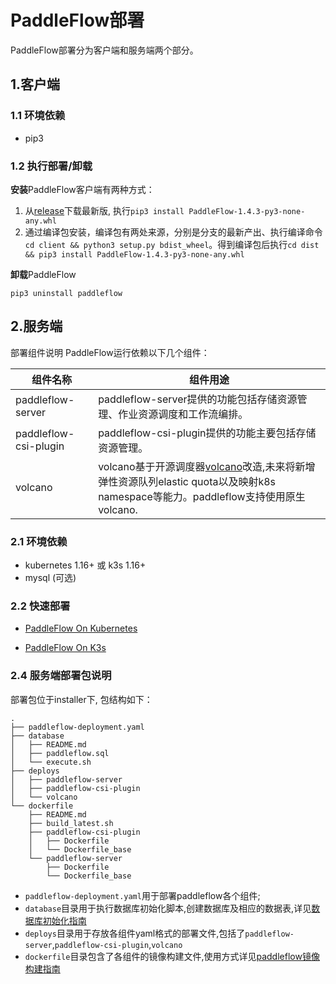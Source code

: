 # PaddleFlow部署
PaddleFlow部署分为客户端和服务端两个部分。
## 1.客户端
### 1.1 环境依赖
- pip3

### 1.2 执行部署/卸载

**安装**PaddleFlow客户端有两种方式：

1. 从[release](https://github.com/PaddlePaddle/PaddleFlow/releases)下载最新版, 执行`pip3 install PaddleFlow-1.4.3-py3-none-any.whl`
2. 通过编译包安装，编译包有两处来源，分别是分支的最新产出、执行编译命令`cd client && python3 setup.py bdist_wheel`。得到编译包后执行`cd dist && pip3 install PaddleFlow-1.4.3-py3-none-any.whl`

**卸载**PaddleFlow

`pip3 uninstall paddleflow`

## 2.服务端
部署组件说明
PaddleFlow运行依赖以下几个组件：</br>

| 组件名称              | 组件用途 |
| --------------------- | -------- |
| paddleflow-server     | paddleflow-server提供的功能包括存储资源管理、作业资源调度和工作流编排。 |
| paddleflow-csi-plugin | paddleflow-csi-plugin提供的功能主要包括存储资源管理。 |
| volcano               | volcano基于开源调度器[volcano](https://volcano.sh/zh/docs/architecture)改造,未来将新增弹性资源队列elastic quota以及映射k8s namespace等能力。paddleflow支持使用原生volcano.  |


### 2.1 环境依赖
- kubernetes 1.16+ 或 k3s 1.16+
- mysql (可选)

### 2.2 快速部署

- [PaddleFlow On Kubernetes](install_paddleflow_on_k8s.md)

- [PaddleFlow On K3s](install_paddleflow_on_k3s.md)


### 2.4 服务端部署包说明
部署包位于installer下, 包结构如下：

```
.
├── paddleflow-deployment.yaml
├── database
│   ├── README.md
│   ├── paddleflow.sql
│   └── execute.sh
├── deploys
│   ├── paddleflow-server
│   ├── paddleflow-csi-plugin
│   └── volcano
└── dockerfile
    ├── README.md
    ├── build_latest.sh
    ├── paddleflow-csi-plugin
    │   ├── Dockerfile
    │   └── Dockerfile_base
    └── paddleflow-server
        ├── Dockerfile
        └── Dockerfile_base
```
- `paddleflow-deployment.yaml`用于部署paddleflow各个组件;
- `database`目录用于执行数据库初始化脚本,创建数据库及相应的数据表,详见[数据库初始化指南](../../../installer/database/README.md)
- `deploys`目录用于存放各组件yaml格式的部署文件,包括了`paddleflow-server`,`paddleflow-csi-plugin`,`volcano`
- `dockerfile`目录包含了各组件的镜像构建文件,使用方式详见[paddleflow镜像构建指南](../../../installer/dockerfile/README.md)